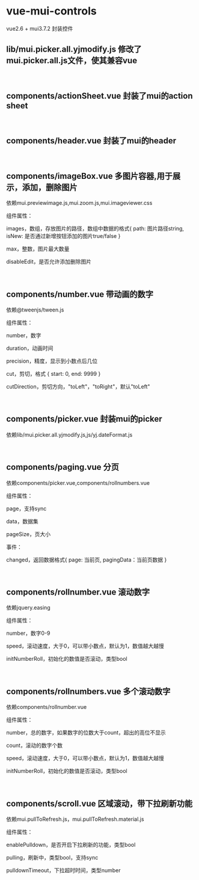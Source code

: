 ﻿# vue-mui-controls
vue2.6 + mui3.7.2  封装控件
<h2>lib/mui.picker.all.yjmodify.js 修改了mui.picker.all.js文件，使其兼容vue</h2>
<br/>
<h2>components/actionSheet.vue 封装了mui的action sheet</h2>
<br/>
<h2>components/header.vue 封装了mui的header</h2>
<br/>
<h2>components/imageBox.vue 多图片容器,用于展示，添加，删除图片</h2>
<p>依赖mui.previewimage.js,mui.zoom.js,mui.imageviewer.css</p>
<p>组件属性：</p>
<p>images，数组，存放图片的路径，数组中数据的格式{ path: 图片路径string, isNew: 是否通过新增按钮添加的图片true/false }</p>
<p>max，整数，图片最大数量</p>
<p>disableEdit，是否允许添加删除图片</p>
<br/>
<h2>components/number.vue 带动画的数字</h2>
<p>依赖@tweenjs/tween.js</p>
<p>组件属性：</p>
<p>number，数字</p>
<p>duration，动画时间</p>
<p>precision，精度，显示到小数点后几位</p>
<p>cut，剪切，格式 { start: 0, end: 9999 }</p>
<p>cutDirection，剪切方向，"toLeft"，"toRight"，默认"toLeft"</p>
<br/>
<h2>components/picker.vue 封装mui的picker</h2>
<p>依赖lib/mui.picker.all.yjmodify.js,js/yj.dateFormat.js</p>
<br/>
<h2>components/paging.vue 分页</h2>
<p>依赖components/picker.vue,components/rollnumbers.vue</p>
<p>组件属性：</p>
<p>page，支持sync</p>
<p>data，数据集</p>
<p>pageSize，页大小</p>
<p>事件：</p>
<p>changed，返回数据格式{ page: 当前页, pagingData：当前页数据 }</p>
<br/>
<h2>components/rollnumber.vue 滚动数字</h2>
<p>依赖jquery.easing</p>
<p>组件属性：</p>
<p>number，数字0-9</p>
<p>speed，滚动速度，大于0，可以带小数点，默认为1，数值越大越慢</p>
<p>initNumberRoll，初始化的数值是否滚动，类型bool</p>
<br/>
<h2>components/rollnumbers.vue 多个滚动数字</h2>
<p>依赖components/rollnumber.vue</p>
<p>组件属性：</p>
<p>number，总的数字，如果数字的位数大于count，超出的高位不显示</p>
<p>count，滚动的数字个数</p>
<p>speed，滚动速度，大于0，可以带小数点，默认为1，数值越大越慢</p>
<p>initNumberRoll，初始化的数值是否滚动，类型bool</p>
<br/>
<h2>components/scroll.vue 区域滚动，带下拉刷新功能</h2>
<p>依赖mui.pullToRefresh.js，mui.pullToRefresh.material.js</p>
<p>组件属性：</p>
<p>enablePulldown，是否开启下拉刷新的功能，类型bool</p>
<p>pulling，刷新中，类型bool，支持sync</p>
<p>pulldownTimeout，下拉超时时间，类型number</p>
<br/>